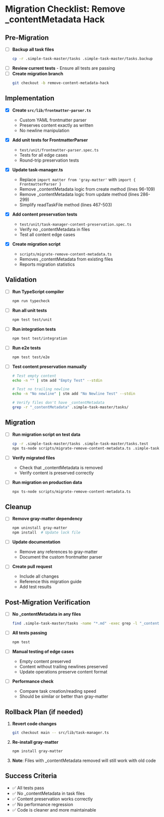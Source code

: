 # Migration Checklist: Remove _contentMetadata Hack

## Pre-Migration
- [ ] **Backup all task files**
  ```bash
  cp -r .simple-task-master/tasks .simple-task-master/tasks.backup
  ```
- [ ] **Review current tests** - Ensure all tests are passing
- [ ] **Create migration branch**
  ```bash
  git checkout -b remove-content-metadata-hack
  ```

## Implementation
- [x] **Create `src/lib/frontmatter-parser.ts`**
  - Custom YAML frontmatter parser
  - Preserves content exactly as written
  - No newline manipulation
  
- [x] **Add unit tests for FrontmatterParser**
  - `test/unit/frontmatter-parser.spec.ts`
  - Tests for all edge cases
  - Round-trip preservation tests
  
- [x] **Update task-manager.ts**
  - Replace `import matter from 'gray-matter'` with `import { FrontmatterParser }`
  - Remove _contentMetadata logic from create method (lines 96-109)
  - Remove _contentMetadata logic from update method (lines 286-299)
  - Simplify readTaskFile method (lines 467-503)
  
- [x] **Add content preservation tests**
  - `test/unit/task-manager-content-preservation.spec.ts`
  - Verify no _contentMetadata in files
  - Test all content edge cases

- [x] **Create migration script**
  - `scripts/migrate-remove-content-metadata.ts`
  - Removes _contentMetadata from existing files
  - Reports migration statistics

## Validation
- [ ] **Run TypeScript compiler**
  ```bash
  npm run typecheck
  ```
  
- [ ] **Run all unit tests**
  ```bash
  npm test test/unit
  ```
  
- [ ] **Run integration tests**
  ```bash
  npm test test/integration
  ```
  
- [ ] **Run e2e tests**
  ```bash
  npm test test/e2e
  ```
  
- [ ] **Test content preservation manually**
  ```bash
  # Test empty content
  echo -n "" | stm add "Empty Test" --stdin
  
  # Test no trailing newline
  echo -n "No newline" | stm add "No Newline Test" --stdin
  
  # Verify files don't have _contentMetadata
  grep -r "_contentMetadata" .simple-task-master/tasks/
  ```

## Migration
- [ ] **Run migration script on test data**
  ```bash
  cp -r .simple-task-master/tasks .simple-task-master/tasks.test
  npx ts-node scripts/migrate-remove-content-metadata.ts .simple-task-master/tasks.test
  ```
  
- [ ] **Verify migrated files**
  - Check that _contentMetadata is removed
  - Verify content is preserved correctly
  
- [ ] **Run migration on production data**
  ```bash
  npx ts-node scripts/migrate-remove-content-metadata.ts
  ```

## Cleanup
- [ ] **Remove gray-matter dependency**
  ```bash
  npm uninstall gray-matter
  npm install  # Update lock file
  ```
  
- [ ] **Update documentation**
  - Remove any references to gray-matter
  - Document the custom frontmatter parser
  
- [ ] **Create pull request**
  - Include all changes
  - Reference this migration guide
  - Add test results

## Post-Migration Verification
- [ ] **No _contentMetadata in any files**
  ```bash
  find .simple-task-master/tasks -name "*.md" -exec grep -l "_contentMetadata" {} \;
  ```
  
- [ ] **All tests passing**
  ```bash
  npm test
  ```
  
- [ ] **Manual testing of edge cases**
  - Empty content preserved
  - Content without trailing newlines preserved
  - Update operations preserve content format
  
- [ ] **Performance check**
  - Compare task creation/reading speed
  - Should be similar or better than gray-matter

## Rollback Plan (if needed)
1. **Revert code changes**
   ```bash
   git checkout main -- src/lib/task-manager.ts
   ```
   
2. **Re-install gray-matter**
   ```bash
   npm install gray-matter
   ```
   
3. **Note**: Files with _contentMetadata removed will still work with old code

## Success Criteria
- ✅ All tests pass
- ✅ No _contentMetadata in task files
- ✅ Content preservation works correctly
- ✅ No performance regression
- ✅ Code is cleaner and more maintainable